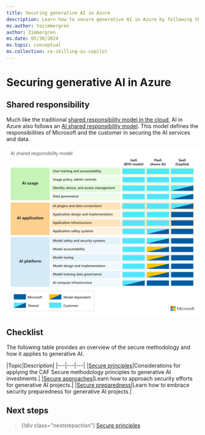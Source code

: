 ```yaml
---
title: Securing generative AI in Azure
description: Learn how to secure generative AI in Azure by following the shared responsibility model, securing your data and models, and protecting and recovering your data.
ms.author: tozimmergren
author: Zimmergren
ms.date: 05/30/2024
ms.topic: conceptual
ms.collection: ce-skilling-ai-copilot
---
```


# Securing generative AI in Azure

## Shared responsibility

Much like the traditional [shared responsibility model in the cloud](/azure/security/fundamentals/shared-responsibility), AI in Azure also follows an [AI shared responsibility model](/azure/security/fundamentals/shared-responsibility-ai). This model defines the responsibilities of Microsoft and the customer in securing the AI services and data.

![A diagram showing the shared responsibility model for AI in Azure.](./media/ai-shared-responsibility.svg)

## Checklist

The following table provides an overview of the secure methodology and how it applies to generative AI.

|Topic|Description|
|---|---|---|
|[Secure principles](./secure-principles.md)|Considerations for applying the CAF Secure methodology principles to generative AI investments.|
|[Secure approaches](./secure-approaches.md)|Learn how to approach security efforts for generative AI projects.|
|[Secure preparedness](./secure-preparedness.md)|Learn how to embrace security preparedness for  generative AI projects.|

## Next steps

> [!div class="nextstepaction"]
> [Secure principles](./secure-principles.md)
